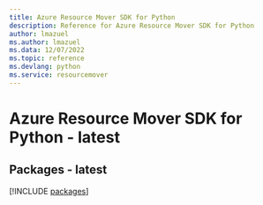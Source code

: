 ```yaml
---
title: Azure Resource Mover SDK for Python
description: Reference for Azure Resource Mover SDK for Python
author: lmazuel
ms.author: lmazuel
ms.data: 12/07/2022
ms.topic: reference
ms.devlang: python
ms.service: resourcemover
---
```

# Azure Resource Mover SDK for Python - latest
## Packages - latest
[!INCLUDE [packages](resource-mover-index.md)]